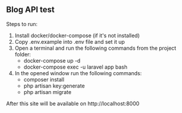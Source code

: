 ## Blog API test 

Steps to run:
1. Install docker/docker-compose (if it's not installed)
2. Copy .env.example into .env file and set it up
3. Open a terminal and run the following commands from the project folder: 
	- docker-compose up -d
    - docker-compose exec -u laravel app bash
4. In the opened window run the following commands:
   -  composer install   
   -  php artisan key:generate
   -  php artisan migrate
    
After this site will be available on http://localhost:8000

	




